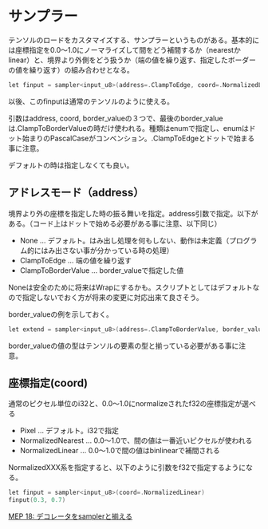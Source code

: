 # サンプラー

テンソルのロードをカスタマイズする、サンプラーというものがある。基本的には座標指定を0.0〜1.0にノーマライズして間をどう補間するか（nearestかlinear）と、境界より外側をどう扱うか（端の値を繰り返す、指定したボーダーの値を繰り返す）の組み合わせとなる。

```cpp
let finput = sampler<input_u8>(address=.ClampToEdge, coord=.NormalizedLinear)
```

以後、このfinputは通常のテンソルのように使える。

引数はaddress, coord, border_valueの３つで、最後のborder_valueは.ClampToBorderValueの時だけ使われる。種類はenumで指定し、enumはドット始まりのPascalCaseがコンベンション。.ClampToEdgeとドットで始まる事に注意。

デフォルトの時は指定しなくても良い。

## アドレスモード（address）

境界より外の座標を指定した時の振る舞いを指定。address引数で指定。以下がある。（コード上はドットで始める必要がある事に注意、以下同じ）

- None … デフォルト。はみ出し処理を何もしない、動作は未定義（プログラム的にはみ出さない事が分かっている時の処理）
- ClampToEdge … 端の値を繰り返す
- ClampToBorderValue … border_valueで指定した値

Noneは安全のために将来はWrapにするかも。スクリプトとしてはデフォルトなので指定しないでおく方が将来の変更に対応出来て良さそう。

border_valueの例を示しておく。

```cpp
let extend = sampler<input_u8>(address=.ClampToBorderValue, border_value=u8[0, 0, 0, 0])
```

border_valueの値の型はテンソルの要素の型と揃っている必要がある事に注意。

## 座標指定(coord)

通常のピクセル単位のi32と、0.0〜1.0にnormalizeされたf32の座標指定が選べる

- Pixel …  デフォルト。i32で指定
- NormalizedNearest … 0.0〜1.0で、間の値は一番近いピクセルが使われる
- NormalizedLinear … 0.0〜1.0で間の値はbinlinearで補間される

NormalizedXXX系を指定すると、以下のように引数をf32で指定するようになる。

```cpp
let finput = sampler<input_u8>(coord=.NormalizedLinear)
finput(0.3, 0.7)
```

[MEP 18: デコレータをsamplerと揃える](../MEP/18.md)
